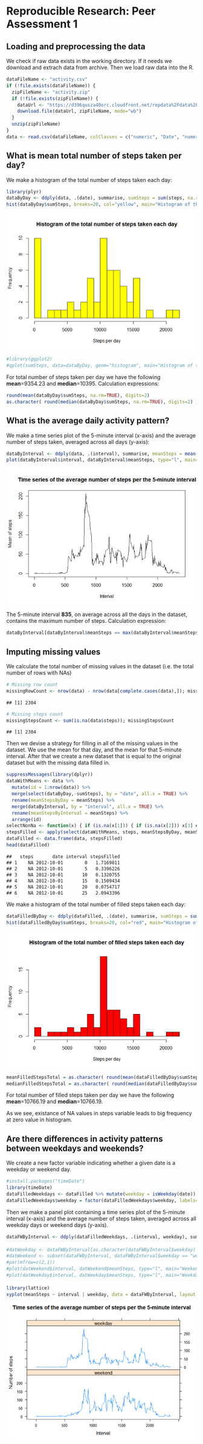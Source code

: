 # Reproducible Research: Peer Assessment 1


## Loading and preprocessing the data

We check if raw data exists in the working directory. If it needs we download and extrach data from archive. Then we load raw data into the R.


```r
dataFileName <- "activity.csv"
if (!file.exists(dataFileName)) {
  zipFileName <- "activity.zip"
  if (!file.exists(zipFileName)) {
    dataUrl <- "https://d396qusza40orc.cloudfront.net/repdata%2Fdata%2Factivity.zip"
    download.file(dataUrl, zipFileName, mode="wb")
  }
  unzip(zipFileName)
}
data <- read.csv(dataFileName, colClasses = c("numeric", "Date", "numeric"))
```


## What is mean total number of steps taken per day?

We make a histogram of the total number of steps taken each day:


```r
library(plyr)
dataByDay <- ddply(data, .(date), summarise, sumSteps = sum(steps, na.rm=TRUE), meanSteps = mean(steps, na.rm=TRUE))
hist(dataByDay$sumSteps, breaks=20, col="yellow", main="Histogram of the total number of steps taken each day", xlab="Steps per day")
```

![](PA1_template_files/figure-html/unnamed-chunk-2-1.png) 

```r
#library(ggplot2)
#qplot(sumSteps, data=dataByDay, geom="histogram", main="Histogram of the total number of steps taken each day", xlab = "Steps per day")
```

For total number of steps taken per day we have the following **mean**=9354.23 and **median**=10395. Calculation expressions:


```r
round(mean(dataByDay$sumSteps, na.rm=TRUE), digits=2)
as.character( round(median(dataByDay$sumSteps, na.rm=TRUE), digits=2) )
```


## What is the average daily activity pattern?

We make a time series plot of the 5-minute interval (x-axis) and the average number of steps taken, averaged across all days (y-axis):


```r
dataByInterval <- ddply(data, .(interval), summarise, meanSteps = mean(steps, na.rm=TRUE))
plot(dataByInterval$interval, dataByInterval$meanSteps, type="l", main="Time series of the average number of steps per the 5-minute interval", xlab="Interval", ylab="Mean of steps")
```

![](PA1_template_files/figure-html/unnamed-chunk-4-1.png) 

The 5-minute interval **835**, on average across all the days in the dataset, contains the maximum number of steps. Calculation expression:


```r
dataByInterval[dataByInterval$meanSteps == max(dataByInterval$meanSteps),]$interval
```


## Imputing missing values

We calculate the total number of missing values in the dataset (i.e. the total number of rows with NAs)


```r
# Missing row count
missingRowCount <- nrow(data) - nrow(data[complete.cases(data),]); missingRowCount
```

```
## [1] 2304
```

```r
# Missing steps count
missingStepsCount <- sum(is.na(data$steps)); missingStepsCount
```

```
## [1] 2304
```

Then we devise a strategy for filling in all of the missing values in the dataset. We use the mean for that day, and the mean for that 5-minute interval. After that we create a new dataset that is equal to the original dataset but with the missing data filled in.


```r
suppressMessages(library(dplyr))
dataWithMeans <- data %>%
  mutate(id = 1:nrow(data)) %>%
  merge(select(dataByDay,-sumSteps), by = "date", all.x = TRUE) %>%
  rename(meanStepsByDay = meanSteps) %>%
  merge(dataByInterval, by = "interval", all.x = TRUE) %>%
  rename(meanStepsByInterval = meanSteps) %>%
  arrange(id)
selectNonNa <- function(x) { if (is.na(x[1])) { if (is.na(x[2])) x[3] else x[2] } else x[1] }
stepsFilled <- apply(select(dataWithMeans, steps, meanStepsByDay, meanStepsByInterval), 1, selectNonNa)
dataFilled <- data.frame(data, stepsFilled)
head(dataFilled)
```

```
##   steps       date interval stepsFilled
## 1    NA 2012-10-01        0   1.7169811
## 2    NA 2012-10-01        5   0.3396226
## 3    NA 2012-10-01       10   0.1320755
## 4    NA 2012-10-01       15   0.1509434
## 5    NA 2012-10-01       20   0.0754717
## 6    NA 2012-10-01       25   2.0943396
```

We make a histogram of the total number of filled steps taken each day:


```r
dataFilledByDay <- ddply(dataFilled, .(date), summarise, sumSteps = sum(stepsFilled))
hist(dataFilledByDay$sumSteps, breaks=20, col="red", main="Histogram of the total number of filled steps taken each day", xlab="Steps per day")
```

![](PA1_template_files/figure-html/unnamed-chunk-8-1.png) 

```r
meanFilledStepsTotal = as.character( round(mean(dataFilledByDay$sumSteps, na.rm=TRUE), digits=2) )
medianFilledStepsTotal = as.character( round(median(dataFilledByDay$sumSteps, na.rm=TRUE), digits=2) )
```

For total number of filled steps taken per day we have the following **mean**=10766.19 and **median**=10766.19.

As we see, existance of NA values in steps variable leads to big frequency at zero value in histogram.


## Are there differences in activity patterns between weekdays and weekends?

We create a new factor variable indicating whether a given date is a weekday or weekend day.


```r
#install.packages("timeDate")
library(timeDate)
dataFilledWeekdays <- dataFilled %>% mutate(weekday = isWeekday(date))
dataFilledWeekdays$weekday = factor(dataFilledWeekdays$weekday, labels=c("weekend", "weekday"))
```

Then we make a panel plot containing a time series plot of the 5-minute interval (x-axis) and the average number of steps taken, averaged across all weekday days or weekend days (y-axis).


```r
dataFWByInterval <- ddply(dataFilledWeekdays, .(interval, weekday), summarise, meanSteps = mean(stepsFilled))

#datWeekday <- dataFWByInterval[as.character(dataFWByInterval$weekday) == "weekday",]
#datWeekend <- subset(dataFWByInterval, dataFWByInterval$weekday == "weekend")
#par(mfrow=c(2,1))
#plot(datWeekend$interval, datWeekend$meanSteps, type="l", main="Weekend", xlab="Interval", ylab="Number of steps")
#plot(datWeekday$interval, datWeekday$meanSteps, type="l", main="Weekday", xlab="Interval", ylab="Number of steps")

library(lattice)
xyplot(meanSteps ~ interval | weekday, data = dataFWByInterval, layout = c(1,2), type="l", xlab="Interval", ylab="Number of steps", main="Time series of the average number of steps per the 5-minute interval")
```

![](PA1_template_files/figure-html/unnamed-chunk-10-1.png) 

 
